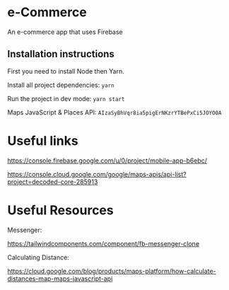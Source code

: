 # e-Commerce

An e-commerce app that uses Firebase

## Installation instructions

First you need to install Node then Yarn.

Install all project dependencies: `yarn`

Run the project in dev mode: `yarn start`

Maps JavaScript & Places API: `AIzaSyBhVqr8ia5pigErNKzrYTBePxCi5JOYO0A`

# Useful links

https://console.firebase.google.com/u/0/project/mobile-app-b6ebc/

https://console.cloud.google.com/google/maps-apis/api-list?project=decoded-core-285913

# Useful Resources

Messenger:

https://tailwindcomponents.com/component/fb-messenger-clone

Calculating Distance:

https://cloud.google.com/blog/products/maps-platform/how-calculate-distances-map-maps-javascript-api
